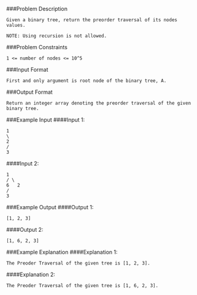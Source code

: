 ###Problem Description
```
Given a binary tree, return the preorder traversal of its nodes values.

NOTE: Using recursion is not allowed.
```


###Problem Constraints
```
1 <= number of nodes <= 10^5
```


###Input Format
```
First and only argument is root node of the binary tree, A.
```


###Output Format
```
Return an integer array denoting the preorder traversal of the given binary tree.
```


###Example Input
####Input 1:

```
1
\
2
/
3
```
####Input 2:

```
1
/ \
6   2
/
3
```

###Example Output
####Output 1:

```
[1, 2, 3]
```
####Output 2:

```
[1, 6, 2, 3]
```


###Example Explanation
####Explanation 1:

```
The Preoder Traversal of the given tree is [1, 2, 3].
```
####Explanation 2:

```
The Preoder Traversal of the given tree is [1, 6, 2, 3].
```